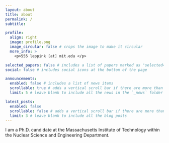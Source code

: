 ```yaml
---
layout: about
title: about
permalink: /
subtitle: 

profile:
  align: right
  image: profile.png
  image_circular: false # crops the image to make it circular
  more_info: >
    <p>555 leppink [at] mit.edu </p>

selected_papers: false # includes a list of papers marked as "selected={true}"
social: false # includes social icons at the bottom of the page

announcements:
  enabled: false # includes a list of news items
  scrollable: true # adds a vertical scroll bar if there are more than 3 news items
  limit: 5 # leave blank to include all the news in the `_news` folder

latest_posts:
  enabled: false
  scrollable: false # adds a vertical scroll bar if there are more than 3 new posts items
  limit: 3 # leave blank to include all the blog posts
---
```


I am a Ph.D. candidate at the Massachusetts Institute of Technology within the Nuclear Science and Engineering Department.
